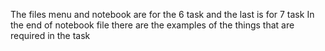 The files menu and notebook are for the 6 task and the last is for 7 task
In the end of notebook file there are the examples of the things that are required in the task
